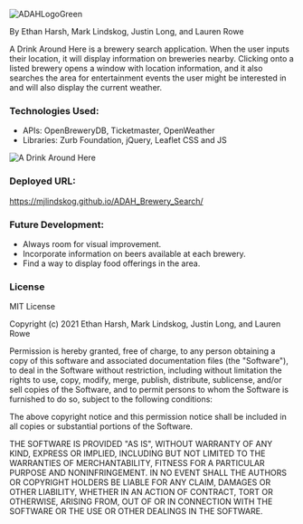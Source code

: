 ![ADAHLogoGreen](https://user-images.githubusercontent.com/78819957/121971939-ec8d7e00-cd47-11eb-8f45-93aec3b33842.png)

By Ethan Harsh, Mark Lindskog, Justin Long, and Lauren Rowe

A Drink Around Here is a brewery search application. When the user inputs their location, it will display information on breweries nearby. Clicking onto a listed brewery opens a window with location information, and it also searches the area for entertainment events the user might be interested in and will also display the current weather.

### Technologies Used:

- APIs: OpenBreweryDB, Ticketmaster, OpenWeather
- Libraries: Zurb Foundation, jQuery, Leaflet CSS and JS

![A Drink Around Here](assets/img/A_Drink_Around_Here.gif)

### Deployed URL:

https://mjlindskog.github.io/ADAH_Brewery_Search/

### Future Development:

- Always room for visual improvement.
- Incorporate information on beers available at each brewery.
- Find a way to display food offerings in the area.

### License

MIT License

Copyright (c) 2021 Ethan Harsh, Mark Lindskog, Justin Long, and Lauren Rowe

Permission is hereby granted, free of charge, to any person obtaining a copy
of this software and associated documentation files (the "Software"), to deal
in the Software without restriction, including without limitation the rights
to use, copy, modify, merge, publish, distribute, sublicense, and/or sell
copies of the Software, and to permit persons to whom the Software is
furnished to do so, subject to the following conditions:

The above copyright notice and this permission notice shall be included in all
copies or substantial portions of the Software.

THE SOFTWARE IS PROVIDED "AS IS", WITHOUT WARRANTY OF ANY KIND, EXPRESS OR
IMPLIED, INCLUDING BUT NOT LIMITED TO THE WARRANTIES OF MERCHANTABILITY,
FITNESS FOR A PARTICULAR PURPOSE AND NONINFRINGEMENT. IN NO EVENT SHALL THE
AUTHORS OR COPYRIGHT HOLDERS BE LIABLE FOR ANY CLAIM, DAMAGES OR OTHER
LIABILITY, WHETHER IN AN ACTION OF CONTRACT, TORT OR OTHERWISE, ARISING FROM,
OUT OF OR IN CONNECTION WITH THE SOFTWARE OR THE USE OR OTHER DEALINGS IN THE
SOFTWARE.
